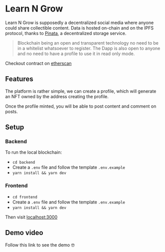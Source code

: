 # Learn N Grow

Learn N Grow is supposedly a decentralized social media where anyone could share collectible content. Data is hosted on-chain and on the IPFS protocol, thanks to [Pinata](https://www.pinata.cloud/), a decentralized storage service.

> Blockchain being an open and transparent technology no need to be in a whitelist whatsoever to register. The Dapp is also open to anyone and no need to have a profile to use it in read only mode.

Checkout contract on [etherscan](https://goerli.etherscan.io/address/0x18DD042707d7ec2C5f0393271eE22A77E1A1AEcc)

## Features

The platform is rather simple, we can create a profile, which will generate an NFT owned by the address creating the profile.

Once the profile minted, you will be able to post content and comment on posts.

## Setup

### Backend

To run the local blockchain:

* `cd backend`
* Create a `.env` file and follow the template `.env.example`
* `yarn install && yarn dev`

### Frontend

* `cd frontend`
* Create a `.env` file and follow the template `.env.example`
* `yarn install && yarn dev`

Then visit [localhost:3000](http://localhost:3000)

## Demo video

Follow this link to see the demo 🤓
